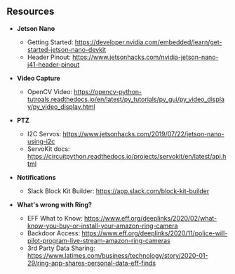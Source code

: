 ## Resources

- **Jetson Nano**
    - Getting Started: https://developer.nvidia.com/embedded/learn/get-started-jetson-nano-devkit
    - Header Pinout: https://www.jetsonhacks.com/nvidia-jetson-nano-j41-header-pinout

- **Video Capture**
    - OpenCV Video: https://opencv-python-tutroals.readthedocs.io/en/latest/py_tutorials/py_gui/py_video_display/py_video_display.html

- **PTZ**
    - I2C Servos: https://www.jetsonhacks.com/2019/07/22/jetson-nano-using-i2c
    - ServoKit docs: https://circuitpython.readthedocs.io/projects/servokit/en/latest/api.html

- **Notifications**
    - Slack Block Kit Builder: https://app.slack.com/block-kit-builder
    
- **What's wrong with Ring?**
    - EFF What to Know: https://www.eff.org/deeplinks/2020/02/what-know-you-buy-or-install-your-amazon-ring-camera
    - Backdoor Access: https://www.eff.org/deeplinks/2020/11/police-will-pilot-program-live-stream-amazon-ring-cameras
    - 3rd Party Data Sharing: https://www.latimes.com/business/technology/story/2020-01-29/ring-app-shares-personal-data-eff-finds